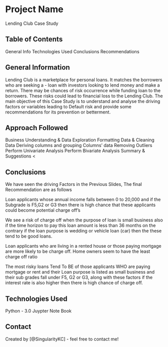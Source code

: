 # Project Name
 Lending Club Case Study


## Table of Contents
General Info
Technologies Used
Conclusions
Recommendations


## General Information
Lending Club is a marketplace for personal loans. It matches the borrowers who are seeking a - loan with investors looking to lend money and make a return.
There may be chances of risk occurrence while funding loan to the borrowers. These risks could lead to financial loss to the Lending Club.
The main objective of this Case Study is to understand and analyse the driving factors or variables leading to Default risk and provide some recommendations for its prevention or betterment.

## Approach Followed

Business Understanding & Data Exploration
Formatting Data & Cleaning Data
Deriving columns and grouping Columns’ data
Removing Outliers
Perform Univariate Analysis
Perform Bivariate Analysis
Summary & Suggestions
<

## Conclusions
We have seen the driving Factors in the Previous Slides, The final Recommendation are as follows

Loan applicants whose annual income falls between 0 to 20,000 and if the Subgrade is F5,G2 or G3 then there is high chance that these applicants could become potential charge off’s

We see a risk of charge off when the purpose of loan is small business also if the time horizon to pay this loan amount is less than 36 months on the contrary if the loan purpose is wedding or vehicle loan (car) then the these tend to be good loans.

Loan applicants who are living in a rented house or those paying mortgage are more likely to be charge off. Home owners seem to have the least charge off ratio

The most risky loans Tend To BE of those applicants WHO are paying mortgage or rent and their Loan purpose is listed as small business and their sub grades fall under F5, G2 or G3, along with these factors if the interest rate is also higher then there is high chance of charge off.




## Technologies Used
Python - 3.0
Juypter Note Book

<!-- As the libraries versions keep on changing, it is recommended to mention the version of library used in this project -->




## Contact
Created by [@SingularityKC] - feel free to contact me!


